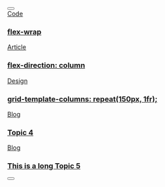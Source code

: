 <div class="topic-navigation__wrapper">
  <div class="topic-navigation">
    <button class="topic-navigation__scroll-button m-left" aria-label="scroll-left">
      <i class="fa fa-angle-left"></i>
    </button>
    <div class="topic-navigation-block">
      <a href="#">
        <div>
          <i class="fas fa-arrow-up"></i>
          <span class="topic-navigation-label">Code</span>
          <h3>flex-wrap</h3>
        </div>
      </a>
    </div>
    <div class="topic-navigation-block">
      <a href="#">
        <div>
          <i class="fas fa-arrow-up"></i>
          <span class="topic-navigation-label">Article</span>
          <h3>flex-direction: column</h3>
        </div>
      </a>
    </div>
    <div class="topic-navigation-block">
      <a href="#">
        <div>
          <i class="fas fa-arrow-up"></i>
          <span class="topic-navigation-label">Design</span>
          <h3>grid-template-columns: repeat(150px, 1fr);</h3>
        </div>
      </a>
    </div>
    <div class="topic-navigation-block">
      <a href="#">
        <div>
          <i class="fas fa-arrow-down"></i>
          <span class="topic-navigation-label">Blog</span>
          <h3>Topic 4</h3>
        </div>
      </a>
    </div>
    <div class="topic-navigation-block">
      <a href="#">
        <div>
          <i class="fas fa-arrow-up"></i>
          <span class="topic-navigation-label">Blog</span>
          <h3>This is a long Topic 5</h3>
        </div>
      </a>
    </div>
    <button class="topic-navigation__scroll-button m-right" aria-label="scroll-right">
      <i class="fa fa-angle-right"></i>
    </button>
  </div>
</div>